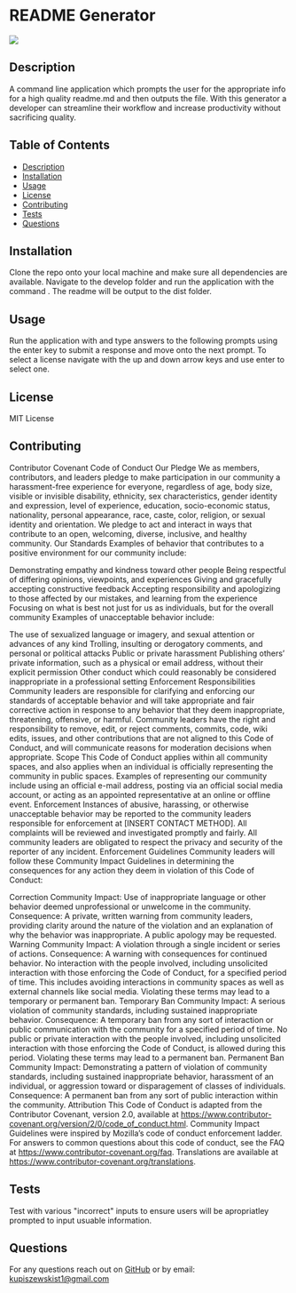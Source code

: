# README Generator
  <img src='https://img.shields.io/badge/LICENSE-MIT-blue'/> 

  ## Description
  A command line application which prompts the user for the appropriate info for a high quality readme.md and then outputs the file.  With this generator a developer can streamline their workflow and increase productivity without sacrificing quality.
  ## Table of Contents
  * [Description](#description)
  * [Installation](#installation)
  * [Usage](#usage)
  * [License](#license)
  * [Contributing](#contributing)
  * [Tests](#tests)
  * [Questions](#questions)
  ## Installation
  Clone the repo onto your local machine and make sure all dependencies are available.  Navigate to the develop folder and run the application with the command <node index.js>. The readme will be output to the dist folder.
  ## Usage
  Run the application with <node index.js> and type answers to the following prompts using the enter key to submit a response and move onto the next prompt.  To select a license navigate with the up and down arrow keys and use enter to select one.
  ## License
  MIT License
  ## Contributing
  Contributor Covenant Code of Conduct Our Pledge We as members, contributors, and leaders pledge to make participation in our community a harassment-free experience for everyone, regardless of age, body size, visible or invisible disability, ethnicity, sex characteristics, gender identity and expression, level of experience, education, socio-economic status, nationality, personal appearance, race, caste, color, religion, or sexual identity and orientation. We pledge to act and interact in ways that contribute to an open, welcoming, diverse, inclusive, and healthy community. Our Standards Examples of behavior that contributes to a positive environment for our community include:

Demonstrating empathy and kindness toward other people
Being respectful of differing opinions, viewpoints, and experiences
Giving and gracefully accepting constructive feedback
Accepting responsibility and apologizing to those affected by our mistakes, and learning from the experience
Focusing on what is best not just for us as individuals, but for the overall community
Examples of unacceptable behavior include:

The use of sexualized language or imagery, and sexual attention or advances of any kind
Trolling, insulting or derogatory comments, and personal or political attacks
Public or private harassment
Publishing others’ private information, such as a physical or email address, without their explicit permission
Other conduct which could reasonably be considered inappropriate in a professional setting
Enforcement Responsibilities Community leaders are responsible for clarifying and enforcing our standards of acceptable behavior and will take appropriate and fair corrective action in response to any behavior that they deem inappropriate, threatening, offensive, or harmful. Community leaders have the right and responsibility to remove, edit, or reject comments, commits, code, wiki edits, issues, and other contributions that are not aligned to this Code of Conduct, and will communicate reasons for moderation decisions when appropriate. Scope This Code of Conduct applies within all community spaces, and also applies when an individual is officially representing the community in public spaces. Examples of representing our community include using an official e-mail address, posting via an official social media account, or acting as an appointed representative at an online or offline event. Enforcement Instances of abusive, harassing, or otherwise unacceptable behavior may be reported to the community leaders responsible for enforcement at [INSERT CONTACT METHOD]. All complaints will be reviewed and investigated promptly and fairly. All community leaders are obligated to respect the privacy and security of the reporter of any incident. Enforcement Guidelines Community leaders will follow these Community Impact Guidelines in determining the consequences for any action they deem in violation of this Code of Conduct:

Correction Community Impact: Use of inappropriate language or other behavior deemed unprofessional or unwelcome in the community. Consequence: A private, written warning from community leaders, providing clarity around the nature of the violation and an explanation of why the behavior was inappropriate. A public apology may be requested.
Warning Community Impact: A violation through a single incident or series of actions. Consequence: A warning with consequences for continued behavior. No interaction with the people involved, including unsolicited interaction with those enforcing the Code of Conduct, for a specified period of time. This includes avoiding interactions in community spaces as well as external channels like social media. Violating these terms may lead to a temporary or permanent ban.
Temporary Ban Community Impact: A serious violation of community standards, including sustained inappropriate behavior. Consequence: A temporary ban from any sort of interaction or public communication with the community for a specified period of time. No public or private interaction with the people involved, including unsolicited interaction with those enforcing the Code of Conduct, is allowed during this period. Violating these terms may lead to a permanent ban.
Permanent Ban Community Impact: Demonstrating a pattern of violation of community standards, including sustained inappropriate behavior, harassment of an individual, or aggression toward or disparagement of classes of individuals. Consequence: A permanent ban from any sort of public interaction within the community. Attribution This Code of Conduct is adapted from the Contributor Covenant, version 2.0, available at https://www.contributor-covenant.org/version/2/0/code_of_conduct.html. Community Impact Guidelines were inspired by Mozilla’s code of conduct enforcement ladder. For answers to common questions about this code of conduct, see the FAQ at https://www.contributor-covenant.org/faq. Translations are available at https://www.contributor-covenant.org/translations.
  ## Tests
  Test with various "incorrect" inputs to ensure users will be apropriatley prompted to input usuable information.
  ## Questions
For any questions reach out on [GitHub](https://github.com/PaulKup) or by email: kupiszewskist1@gmail.com

